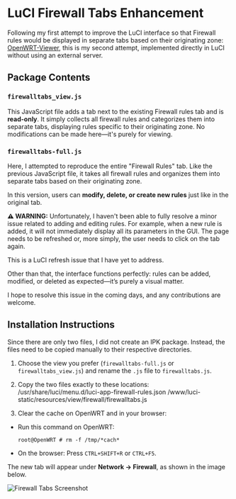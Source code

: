 
# LuCI Firewall Tabs Enhancement

Following my first attempt to improve the LuCI interface so that Firewall rules would be displayed in separate tabs based on their originating zone: [OpenWRT-Viewer](https://github.com/LordSpectre/OpenWRT-Viewer), this is my second attempt, implemented directly in LuCI without using an external server.

## Package Contents

### `firewalltabs_view.js`
This JavaScript file adds a tab next to the existing Firewall rules tab and is **read-only**. It simply collects all firewall rules and categorizes them into separate tabs, displaying rules specific to their originating zone. No modifications can be made here—it's purely for viewing.

### `firewalltabs-full.js`
Here, I attempted to reproduce the entire "Firewall Rules" tab. Like the previous JavaScript file, it takes all firewall rules and organizes them into separate tabs based on their originating zone.

In this version, users can **modify, delete, or create new rules** just like in the original tab.

**⚠ WARNING:** Unfortunately, I haven't been able to fully resolve a minor issue related to adding and editing rules. For example, when a new rule is added, it will not immediately display all its parameters in the GUI. The page needs to be refreshed or, more simply, the user needs to click on the tab again.

This is a LuCI refresh issue that I have yet to address.

Other than that, the interface functions perfectly: rules can be added, modified, or deleted as expected—it’s purely a visual matter.

I hope to resolve this issue in the coming days, and any contributions are welcome.

## Installation Instructions

Since there are only two files, I did not create an IPK package. Instead, the files need to be copied manually to their respective directories.

1. Choose the view you prefer (`firewalltabs-full.js` or `firewalltabs_view.js`) and rename the `.js` file to `firewalltabs.js`.

2. Copy the two files exactly to these locations:
/usr/share/luci/menu.d/luci-app-firewall-rules.json
/www/luci-static/resources/view/firewall/firewalltabs.js


3. Clear the cache on OpenWRT and in your browser:

- Run this command on OpenWRT:
  ```
  root@OpenWRT # rm -f /tmp/*cach*
  ```
- On the browser: Press `CTRL+SHIFT+R` or `CTRL+F5`.

The new tab will appear under **Network → Firewall**, as shown in the image below.

![Firewall Tabs Screenshot](https://cover.laforestaincantata.org/i/00f6d64b-dabe-4300-ab3f-50fe84d870c3.png)
